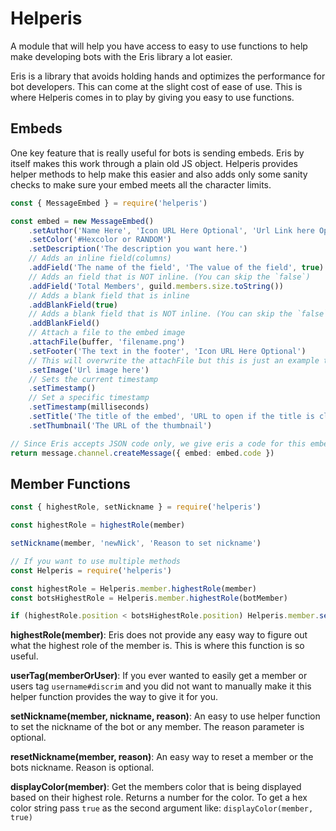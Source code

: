 # Helperis

A module that will help you have access to easy to use functions to help make developing bots with the Eris library a lot easier.

Eris is a library that avoids holding hands and optimizes the performance for bot developers. This can come at the slight cost of ease of use. This is where Helperis comes in to play by giving you easy to use functions.

## Embeds

One key feature that is really useful for bots is sending embeds. Eris by itself makes this work through a plain old JS object. Helperis provides helper methods to help make this easier and also adds only some sanity checks to make sure your embed meets all the character limits.

```ts
const { MessageEmbed } = require('helperis')

const embed = new MessageEmbed()
	.setAuthor('Name Here', 'Icon URL Here Optional', 'Url Link here Optional')
	.setColor('#Hexcolor or RANDOM')
	.setDescription('The description you want here.')
	// Adds an inline field(columns)
	.addField('The name of the field', 'The value of the field', true)
	// Adds an field that is NOT inline. (You can skip the `false`)
	.addField('Total Members', guild.members.size.toString())
	// Adds a blank field that is inline
	.addBlankField(true)
	// Adds a blank field that is NOT inline. (You can skip the `false`)
	.addBlankField()
	// Attach a file to the embed image
	.attachFile(buffer, 'filename.png')
	.setFooter('The text in the footer', 'Icon URL Here Optional')
	// This will overwrite the attachFile but this is just an example to show you all the methods available.
	.setImage('Url image here')
	// Sets the current timestamp
	.setTimestamp()
	// Set a specific timestamp
	.setTimestamp(milliseconds)
	.setTitle('The title of the embed', 'URL to open if the title is clicked OPTIONAL')
	.setThumbnail('The URL of the thumbnail')

// Since Eris accepts JSON code only, we give eris a code for this embed
return message.channel.createMessage({ embed: embed.code })
```

## Member Functions

```ts
const { highestRole, setNickname } = require('helperis')

const highestRole = highestRole(member)

setNickname(member, 'newNick', 'Reason to set nickname')
```

```ts
// If you want to use multiple methods
const Helperis = require('helperis')

const highestRole = Helperis.member.highestRole(member)
const botsHighestRole = Helperis.member.highestRole(botMember)

if (highestRole.position < botsHighestRole.position) Helperis.member.setNickname(member, 'newNick', 'Reason to set nickname')
```

**highestRole(member)**: Eris does not provide any easy way to figure out what the highest role of the member is. This is where this function is so useful.

**userTag(memberOrUser)**: If you ever wanted to easily get a member or users tag `username#discrim` and you did not want to manually make it this helper function provides the way to give it for you.

**setNickname(member, nickname, reason)**: An easy to use helper function to set the nickname of the bot or any member. The reason parameter is optional.

**resetNickname(member, reason)**: An easy way to reset a member or the bots nickname. Reason is optional.

**displayColor(member)**: Get the members color that is being displayed based on their highest role. Returns a number for the color. To get a hex color string pass `true` as the second argument like: `displayColor(member, true)`
